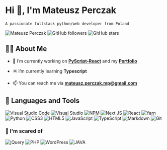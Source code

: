 # Hi 👋, I'm Mateusz Perczak

`A passionate fullstack python/web developer from Poland`

![Mateusz Perczak](https://komarev.com/ghpvc/?username=MateuszPerczak)
![GitHub followers](https://img.shields.io/github/followers/MateuszPerczak)
![GitHub stars](https://img.shields.io/github/stars/MateuszPerczak)

## 🙋‍♂️ About Me

- 🔭 I’m currently working on **[PyScript-React](https://github.com/Py4Js/PyScript-React)** and my **[Portfolio](https://github.com/MateuszPerczak/mateuszperczak.github.io)**

- 🪅 I’m currently learning **Typescript**

- 📫 You can reach me via [**mateusz.perczak.mp@gmail.com**](mailto:mateusz.perczak.mp@gmail.com)

## 🔧 Languages and Tools

![Visual Studio Code](https://img.shields.io/badge/Visual%20Studio%20Code-0078d7.svg?style=flat&logo=visual-studio-code&logoColor=white)
![Visual Studio](https://img.shields.io/badge/Visual%20Studio-5C2D91.svg?style=flat&logo=visual-studio&logoColor=white)
![NPM](https://img.shields.io/badge/NPM-%23000000.svg?style=flat&logo=npm&logoColor=white)
![Next JS](https://img.shields.io/badge/Next-black?style=flat&logo=next.js&logoColor=white)
![React](https://img.shields.io/badge/react-%2320232a.svg?style=flat&logo=react&logoColor=%2361DAFB)
![Yarn](https://img.shields.io/badge/yarn-%232C8EBB.svg?style=flat&logo=yarn&logoColor=white)
![Python](https://img.shields.io/badge/python-3670A0?style=flat&logo=python&logoColor=ffdd54)
![CSS3](https://img.shields.io/badge/css3-%231572B6.svg?style=flat&logo=css3&logoColor=white)
![HTML5](https://img.shields.io/badge/html5-%23E34F26.svg?style=flat&logo=html5&logoColor=white)
![JavaScript](https://img.shields.io/badge/javascript-%23323330.svg?style=flat&logo=javascript&logoColor=%23F7DF1E)
![TypeScript](https://img.shields.io/badge/typescript-%23007ACC.svg?style=flat&logo=typescript&logoColor=white)
![Markdown](https://img.shields.io/badge/markdown-%23000000.svg?style=flat&logo=markdown&logoColor=white)
![Git](https://img.shields.io/badge/git-%23F05033.svg?style=flat&logo=git&logoColor=white)

### 🤡 I'm scared of

![jQuery](https://img.shields.io/badge/jquery-%230769AD.svg?style=flat&logo=jquery&logoColor=white)
![PHP](https://img.shields.io/badge/php-%23777BB4.svg?style=flat&logo=php&logoColor=white)
![WordPress](https://img.shields.io/badge/WordPress-%23117AC9.svg?style=flat&logo=WordPress&logoColor=white)
![JAVA](https://img.shields.io/badge/java-%23007400.svg?style=flat&logo=java&logoColor=white)
